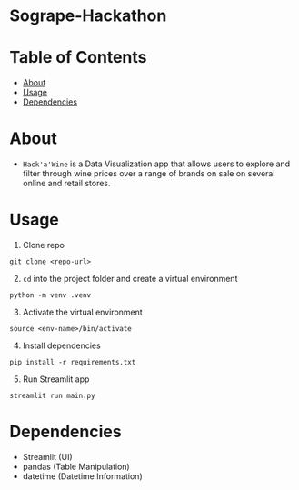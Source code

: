 # Sogrape-Hackathon

# Table of Contents
- [About](#about)
- [Usage](#usage)
- [Dependencies](#dependencies)

# About

- `Hack'a'Wine` is a Data Visualization app that allows users to explore and filter through wine prices over a range of brands on sale on several online and retail stores.

# Usage

1. Clone repo
```
git clone <repo-url>
```

2. `cd` into the project folder and create a virtual environment
```
python -m venv .venv
```

3. Activate the virtual environment
```
source <env-name>/bin/activate
```

4. Install dependencies
```
pip install -r requirements.txt
```

5. Run Streamlit app
```
streamlit run main.py
```

# Dependencies

- Streamlit (UI)
- pandas (Table Manipulation)
- datetime (Datetime Information)

